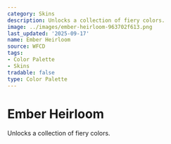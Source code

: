 ```yaml
---
category: Skins
description: Unlocks a collection of fiery colors.
image: ../images/ember-heirloom-963702f613.png
last_updated: '2025-09-17'
name: Ember Heirloom
source: WFCD
tags:
- Color Palette
- Skins
tradable: false
type: Color Palette
---
```


# Ember Heirloom

Unlocks a collection of fiery colors.

